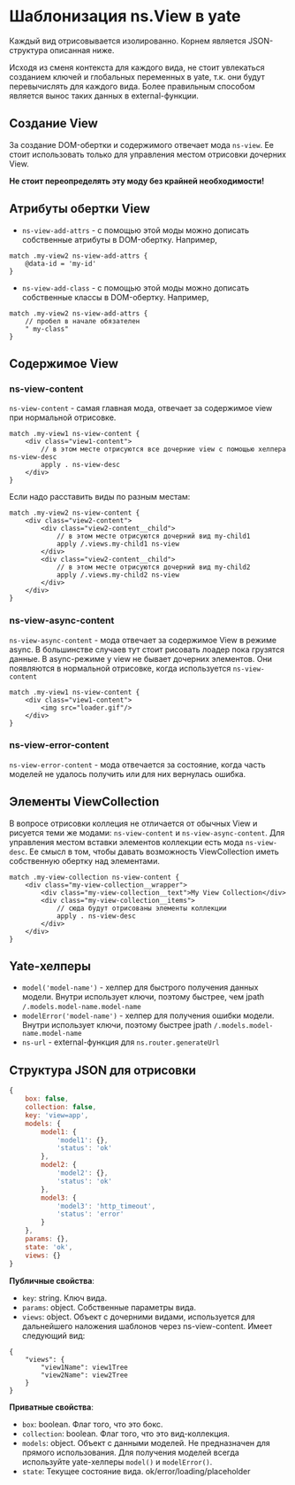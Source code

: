 # Шаблонизация ns.View в yate

Каждый вид отрисовывается изолированно. Корнем является JSON-структура описанная ниже.

Исходя из сменя контекста для каждого вида, не стоит увлекаться созданием ключей и глобальных переменных в yate, т.к. они будут перевычислять для каждого вида.
Более правильным способом является вынос таких данных в external-функции.

## Создание View
За создание DOM-обертки и содержимого отвечает мода `ns-view`.
Ее стоит использовать только для управления местом отрисовки дочерних View.

**Не стоит переопределять эту моду без крайней необходимости!**

## Атрибуты обертки View

* `ns-view-add-attrs` - с помощью этой моды можно дописать собственные атрибуты в DOM-обертку. Например,

```
match .my-view2 ns-view-add-attrs {
    @data-id = 'my-id'
}

```
* `ns-view-add-class` - с помощью этой моды можно дописать собственные классы в DOM-обертку. Например,

```
match .my-view2 ns-view-add-attrs {
    // пробел в начале обязателен
    " my-class"
}
```

## Содержимое View

### ns-view-content
`ns-view-content` - самая главная мода, отвечает за содержимое view при нормальной отрисовке.

```
match .my-view1 ns-view-content {
    <div class="view1-content">
        // в этом месте отрисуются все дочерние view с помощью хелпера ns-view-desc
        apply . ns-view-desc
    </div>
}
```

Если надо расставить виды по разным местам:
```
match .my-view2 ns-view-content {
    <div class="view2-content">
        <div class="view2-content__child">
            // в этом месте отрисуются дочерний вид my-child1
            apply /.views.my-child1 ns-view
        </div>
        <div class="view2-content__child">
            // в этом месте отрисуются дочерний вид my-child2
            apply /.views.my-child2 ns-view
        </div>
    </div>
}
```

### ns-view-async-content

`ns-view-async-content` - мода отвечает за содержимое View в режиме async.
В большинстве случаев тут стоит рисовать лоадер пока грузятся данные.
В async-режиме у view не бывает дочерних элементов. Они появляются в нормальной отрисовке, когда используется `ns-view-content`

```
match .my-view1 ns-view-content {
    <div class="view1-content">
        <img src="loader.gif"/>
    </div>
}
```

### ns-view-error-content
`ns-view-error-content` - мода отвечается за состояние, когда часть моделей не удалось получить или для них вернулась ошибка.

## Элементы ViewСollection

В вопросе отрисовки коллеция не отличается от обычных View и рисуется теми же модами: `ns-view-content` и `ns-view-async-content`.
Для управления местом вставки элементов коллекции есть мода `ns-view-desc`.
Ее смысл в том, чтобы давать возможность ViewСollection иметь собственную обертку над элементами.

```
match .my-view-collection ns-view-content {
    <div class="my-view-collection__wrapper">
        <div class="my-view-collection__text">My View Collection</div>
        <div class="my-view-collection__items">
            // сюда будут отрисованы элементы коллекции
            apply . ns-view-desc
        </div>
    </div>
}
```

## Yate-хелперы

* `model('model-name')` - хелпер для быстрого получения данных модели. Внутри использует ключи, поэтому быстрее, чем jpath `/.models.model-name.model-name`
* `modelError('model-name')` - хелпер для получения ошибки модели. Внутри использует ключи, поэтому быстрее jpath `/.models.model-name.model-name`
* `ns-url` - external-функция для `ns.router.generateUrl`

## Структура JSON для отрисовки

```js
{
    box: false,
    collection: false,
    key: 'view=app',
    models: {
        model1: {
            'model1': {},
            'status': 'ok'
        },
        model2: {
            'model2': {},
            'status': 'ok'
        },
        model3: {
            'model3': 'http_timeout',
            'status': 'error'
        }
    },
    params: {},
    state: 'ok',
    views: {}
}
```

**Публичные свойства**:
 - `key`: string. Ключ вида.
 - `params`: object. Собственные параметры вида.
 - `views`: object. Объект с дочерними видами, используется для дальнейшего наложения шаблонов через ns-view-content. Имеет следующий вид:
```
{
    "views": {
        "view1Name": view1Tree
        "view2Name": view2Tree
    }
}
```

**Приватные свойства**:
 - `box`: boolean. Флаг того, что это бокс.
 - `collection`: boolean. Флаг того, что это вид-коллекция.
 - `models`: object. Объект с данными моделей. Не предназначен для прямого использования. Для получения моделей всегда используйте yate-хелперы `model()` и `modelError()`.
 - `state`: Текущее состояние вида. ok/error/loading/placeholder
